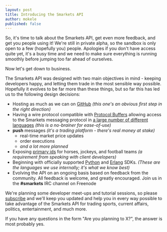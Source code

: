 ```yaml
---
layout: post
title: Introducing the Smarkets API
author: mokele
published: false
---
```

So, it's time to talk about the Smarkets API, get even more feedback, and get you people using it! We're still in private alpha, so the sandbox is only open to a few (hopefully you) people. Apologies if you don't have access quite yet, it's a busy time and we need to make sure everything is running smoothly before jumping too far ahead of ourselves.

Now let's get down to business.

The Smarkets API was designed with two main objectives in mind - keeping developers happy, and letting them trade in the most sensible way possible. Hopefully it evolves to be far more than these things, but so far this has led us to the following design decisions:

 * Hosting as much as we can on [GitHub][] _(this one's an obvious first step in the right direction)_
 * Having a wire protocol compatible with [Protocol Buffers][] allowing access to the Smarkets messaging protocol in [a large number of different languages](http://code.google.com/p/protobuf/wiki/ThirdPartyAddOns) _(this is a no-brainer for ease-of-use)_
 * __push__ messages _(it's a trading platform - there's real money at stake)_
   * real-time market price updates
   * order executions
   * _and a lot more planned_
 * Exposing [primary ids](/docs/#seto/entity-relationship) for horses, jockeys, and football teams _(a requirement from speaking with client developers)_
 * Beginning with officially supported [Python][] and [Erlang][] SDKs. _(These are the languages we use internally; it's what we know best)_
 * Evolving the API on an ongoing basis based on feedback from the community. All feedback is welcome, and greatly encouraged. Join us in the __#smarkets__ IRC channel on Freenode

We're planning some developer meet-ups and tutorial sessions, so please [subscribe][] and we'll keep you updated and help you in every way possible to take advantage of the Smarkets API for trading sports, current affairs, politics, entertainment, and much more.

If you have any questions in the form "Are you planning to X?", the answer is most probably yes.

[GitHub]: https://github.com/smarkets
[Protocol Buffers]: http://code.google.com/p/protobuf/
[Python]: https://github.com/smarkets/smk_python_sdk
[Erlang]: https://github.com/smarkets/smk_erlang_sdk
[subscribe]: http://feeds.feedburner.com/SmarketsApi
